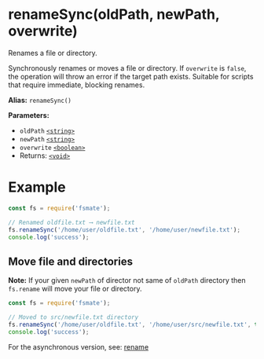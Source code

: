 # renameSync(oldPath, newPath, overwrite)

Renames a file or directory.

Synchronously renames or moves a file or directory. If `overwrite` is `false`, the operation will throw an error if the target path exists. Suitable for scripts that require immediate, blocking renames.

**Alias:** `renameSync()`

**Parameters:**

- `oldPath` [`<string>`](https://developer.mozilla.org/en-US/docs/Web/JavaScript/Data_structures#String_type)
- `newPath` [`<string>`](https://developer.mozilla.org/en-US/docs/Web/JavaScript/Data_structures#String_type)
- `overwrite` [`<boolean>`](https://developer.mozilla.org/en-US/docs/Web/JavaScript/Guide/Data_structures#boolean_type)
- Returns: [`<void>`](https://developer.mozilla.org/en-US/docs/Web/JavaScript/Reference/Operators/void)

# Example

```js
const fs = require('fsmate');

// Renamed oldfile.txt ⟶ newfile.txt
fs.renameSync('/home/user/oldfile.txt', '/home/user/newfile.txt');
console.log('success');
```

## Move file and directories

**Note:** If your given `newPath` of director not same of `oldPath` directory then `fs.rename` will move your file or directory.

```js
const fs = require('fsmate');

// Moved to src/newfile.txt directory
fs.renameSync('/home/user/oldfile.txt', '/home/user/src/newfile.txt', true);
console.log('success');
```

For the asynchronous version, see: [rename](./rename.md)